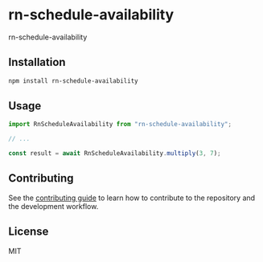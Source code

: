 # rn-schedule-availability

rn-schedule-availability

## Installation

```sh
npm install rn-schedule-availability
```

## Usage

```js
import RnScheduleAvailability from "rn-schedule-availability";

// ...

const result = await RnScheduleAvailability.multiply(3, 7);
```

## Contributing

See the [contributing guide](CONTRIBUTING.md) to learn how to contribute to the repository and the development workflow.

## License

MIT
